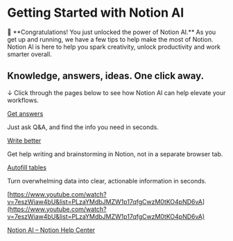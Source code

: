 # Getting Started with Notion AI

<aside>
👏 **Congratulations! You just unlocked the power of Notion AI.** As you get up and running, we have a few tips to help make the most of Notion. Notion Al is here to help you spark creativity, unlock productivity and work smarter overall.

</aside>

## Knowledge, answers, ideas. One click away.

↓ Click through the pages below to see how Notion AI can help elevate your workflows.

[Get answers](Get%20answers%20191faa2a7b8a8185bdd6edc74d7ac85d.md)

Just ask Q&A, and find the info you need in seconds.

[Write better](Write%20better%20191faa2a7b8a81b1a943e6e19c320a80.md)

Get help writing and brainstorming in Notion, not in a separate browser tab.

[Autofill tables](Autofill%20tables%20191faa2a7b8a8153a274de1c73b9a81a.md)

Turn overwhelming data into clear, actionable information in seconds.

[https://www.youtube.com/watch?v=7eszWiaw4bU&list=PLzaYMdbJMZW1p17qfgCwzM0tKO4pND6vA](https://www.youtube.com/watch?v=7eszWiaw4bU&list=PLzaYMdbJMZW1p17qfgCwzM0tKO4pND6vA)

[Notion AI – Notion Help Center](https://www.notion.so/help/category/notion-ai)